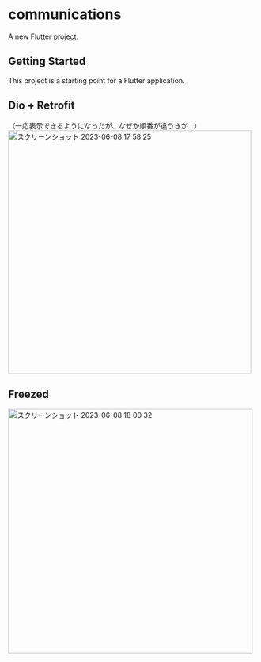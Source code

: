 # communications

A new Flutter project.

## Getting Started

This project is a starting point for a Flutter application.

## Dio + Retrofit
（一応表示できるようになったが、なぜか順番が違うきが...）
<img width="491" alt="スクリーンショット 2023-06-08 17 58 25" src="https://github.com/sunyiqi-kiroru/communications/assets/62870560/b1fd84a8-131f-404d-8456-7c3a9c98c9a0">

## Freezed
<img width="494" alt="スクリーンショット 2023-06-08 18 00 32" src="https://github.com/sunyiqi-kiroru/communications/assets/62870560/f110821e-fa91-4f72-8cac-5af16a753f0b">
